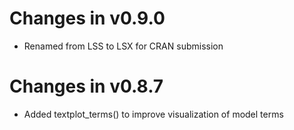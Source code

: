 # Changes in v0.9.0

* Renamed from LSS to LSX for CRAN submission

# Changes in v0.8.7

* Added textplot_terms() to improve visualization of model terms
